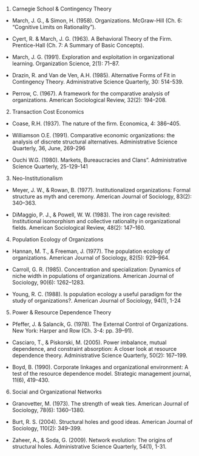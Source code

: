 1) Carnegie School & Contingency Theory

- March, J. G., & Simon, H. (1958). Organizations. McGraw-Hill (Ch. 6:
“Cognitive Limits on Rationality”).

- Cyert, R. & March, J. G. (1963). A Behavioral Theory of the Firm. Prentice-Hall
(Ch. 7: A Summary of Basic Concepts).

- March, J. G. (1991). Exploration and exploitation in organizational learning.
Organization Science, 2(1): 71–87.

- Drazin, R. and Van de Ven, A.H. (1985). Alternative Forms of Fit in Contingency
Theory. Administrative Science Quarterly, 30: 514-539.

- Perrow, C. (1967). A framework for the comparative analysis of
organizations. American Sociological Review, 32(2): 194–208.

2) Transaction Cost Economics

- Coase, R.H. (1937). The nature of the firm. Economica, 4: 386–405.

- Williamson O.E. (1991). Comparative economic organizations: the analysis of
discrete structural alternatives. Administrative Science Quarterly, 36,
June, 269-296

- Ouchi W.G. (1980). Markets, Bureaucracies and Clans”. Administrative
Science Quarterly, 25-129-141

3) Neo-Institutionalism

- Meyer, J. W., & Rowan, B. (1977). Institutionalized organizations: Formal
structure as myth and ceremony. American Journal of Sociology, 83(2):
340–363.
  
- DiMaggio, P. J., & Powell, W. W. (1983). The iron cage revisited: Institutional
isomorphism and collective rationality in organizational fields. American
Sociological Review, 48(2): 147–160.

4) Population Ecology of Organizations

- Hannan, M. T., & Freeman, J. (1977). The population ecology of
organizations. American Journal of Sociology, 82(5): 929–964.

- Carroll, G. R. (1985). Concentration and specialization: Dynamics of niche
width in populations of organizations. American Journal of Sociology,
90(6): 1262–1283.

- Young, R. C. (1988). Is population ecology a useful paradigm for the study of
organizations?. American Journal of Sociology, 94(1), 1-24

5) Power & Resource Dependence Theory
   
- Pfeffer, J. & Salancik, G. (1978). The External Control of Organizations. New
York: Harper and Row (Ch. 3-4: pp. 39–91).

- Casciaro, T., & Piskorski, M. (2005). Power imbalance, mutual dependence,
and constraint absorption: A closer look at resource dependence theory.
Administrative Science Quarterly, 50(2): 167–199.

- Boyd, B. (1990). Corporate linkages and organizational environment: A test
of the resource dependence model. Strategic management journal, 11(6),
419-430.

6) Social and Organizational Networks

- Granovetter, M. (1973). The strength of weak ties. American Journal of
Sociology, 78(6): 1360–1380.

- Burt, R. S. (2004). Structural holes and good ideas. American Journal of
Sociology, 110(2): 349–399.

- Zaheer, A., & Soda, G. (2009). Network evolution: The origins of structural
holes. Administrative Science Quarterly, 54(1), 1-31.
